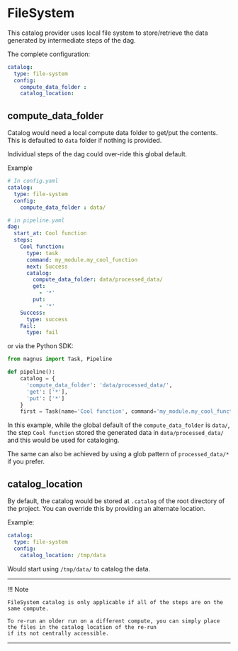# FileSystem

This catalog provider uses local file system to store/retrieve the data generated by intermediate steps of the dag.

The complete configuration:
```yaml
catalog:
  type: file-system
  config:
    compute_data_folder :
    catalog_location:

```

## compute_data_folder

Catalog would need a local compute data folder to get/put the contents.
This is defaulted to ```data``` folder if nothing is provided.

Individual steps of the dag could over-ride this global default.

Example

```yaml
# In config.yaml
catalog:
  type: file-system
  config:
    compute_data_folder : data/

# in pipeline.yaml
dag:
  start_at: Cool function
  steps:
    Cool function:
      type: task
      command: my_module.my_cool_function
      next: Success
      catalog:
        compute_data_folder: data/processed_data/
        get:
          - '*'
        put:
          - '*'
    Success:
      type: success
    Fail:
      type: fail
```

or via the Python SDK:

```python
from magnus import Task, Pipeline

def pipeline():
    catalog = {
      'compute_data_folder': 'data/processed_data/',
      'get': ['*'],
      'put': ['*']
    }
    first = Task(name='Cool function', command='my_module.my_cool_function', catalog=catalog)

```

In this example, while the global default of the ```compute_data_folder``` is ```data/```, the step ```Cool function```
stored the generated data in ```data/processed_data/``` and this would be used for cataloging.

The same can also be achieved by using a glob pattern of ```processed_data/*``` if you prefer.

## catalog_location

By default, the catalog would be stored at ```.catalog``` of the root directory of the project. You can override this
by providing an alternate location.

Example:
```yaml
catalog:
  type: file-system
  config:
    catalog_location: /tmp/data
```

Would start using ```/tmp/data/``` to catalog the data.


---
!!! Note

    FileSystem catalog is only applicable if all of the steps are on the same compute.

    To re-run an older run on a different compute, you can simply place the files in the catalog location of the re-run
    if its not centrally accessible.

---
